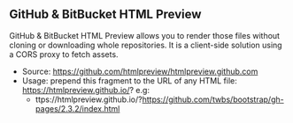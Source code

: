 ## GitHub & BitBucket HTML Preview

GitHub & BitBucket HTML Preview allows you to render those files without cloning or downloading whole repositories. It is a client-side solution using a CORS proxy to fetch assets.


  - Source: https://github.com/htmlpreview/htmlpreview.github.com
  - Usage: prepend this fragment to the URL of any HTML file: https://htmlpreview.github.io/? e.g:
    - ttps://htmlpreview.github.io/?https://github.com/twbs/bootstrap/gh-pages/2.3.2/index.html


